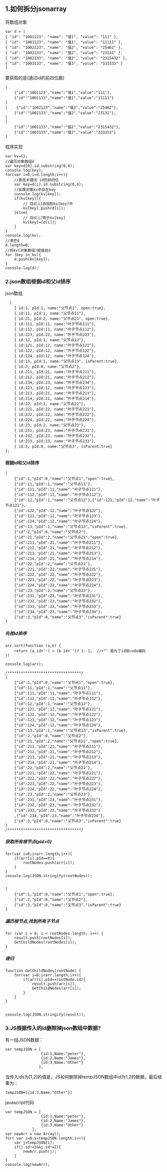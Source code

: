 ## 1.如何拆分jsonarray
将数组对象

    var d = [
    { "id": "1001123", "name": "值1", "value": "111" },
    { "id": "1001123", "name": "值1", "value": "11111" },
    { "id": "1002123", "name": "值2", "value": "25462" },
    { "id": "1002133", "name": "值2", "value": "23131" },
    { "id": "1002133", "name": "值2", "value": "2315432" },
    { "id": "1003133", "name": "值3", "value": "333333" }
    ]

要获取的是(通过id的前四位数)
    
    [
        {"id":"1001123","name":"值1","value":"111"},
        {"id":"1001133","name":"值1","value":"11111"}
    ]
    [    {"id":"1002123","name":"值2","value":"25462"},
        {"id":"1002133","name":"值2","value":"23131"},
    ]
    [
        {"id":"1002133","name":"值2","value":"2315432"},
        {"id":"1003133","name":"值3","value":"333333"}
    ]
    

程序实现
    
    var kv={};
    //遍历对象数组d
    var key=d[0].id.substring(0,4);
    console.log(key);
    for(var i=0;i<d.length;i++){
        //查找关键词 id的前四位
        var key=d[i].id.substring(0,4);
        //如果对象kv中存在key
        console.log(kv[key]);
        if(kv[key]){
            // 将d[i]添加到kv[key]中
            kv[key].push(d[i]);
        }else{
            // 将d[i]等于kv[key]
            kv[key]=[d[i]];
        }
    }
    console.log(kv);
    //清空d
    d.length=0;
    //将kv(对象数组)赋值给d
    for (key in kv){
        d.push(kv[key]);
    }
    console.log(d);
    


### 2.json数组根据id和父id排序   

json数组

      [
        { id:1, pId:1, name:"父节点1", open:true},
        { id:11, pId:1, name:"父节点11"},
        { id:21, pId:2, name:"父节点21", open:true},
        { id:111, pId:11, name:"叶子节点111"},
        { id:112, pId:11, name:"叶子节点112"},
        { id:223, pId:22, name:"叶子节点223"},
        { id:12, pId:1, name:"父节点12"},
        { id:121, pId:12, name:"叶子节点121"},
        { id:122, pId:12, name:"叶子节点122"},
        { id:124, pId:12, name:"叶子节点124"},
        { id:13, pId:1, name:"父节点13", isParent:true},
        { id:2, pId:0, name:"父节点2"},
        { id:211, pId:21, name:"叶子节点211"},
        { id:212, pId:21, name:"叶子节点212"},
        { id:234, pId:23, name:"叶子节点234"},
        { id:123, pId:12, name:"叶子节点123"},
        { id:213, pId:21, name:"叶子节点213"},
        { id:214, pId:21, name:"叶子节点214"},
        { id:22, pId:2, name:"父节点22"},
        { id:221, pId:22, name:"叶子节点221"},
        { id:222, pId:22, name:"叶子节点222"},
        { id:224, pId:22, name:"叶子节点224"},
        { id:23, pId:2, name:"父节点23"},
        { id:231, pId:23, name:"叶子节点231"},
        { id:232, pId:23, name:"叶子节点232"},
        { id:233, pId:23, name:"叶子节点233"},
        { id:3, pId:0, name:"父节点3", isParent:true}
    ];
####  根据id和父id排序   
    
    [
        {"id":1,"pId":0,"name":"父节点1","open":true},
        {"id":11,"pId":1,"name":"父节点11"},
        {"id":111,"pId":11,"name":"叶子节点111"},
        {"id":112,"pId":11,"name":"叶子节点112"},
        {"id":12,"pId":1,"name":"父节点12"},{"id":121,"pId":12,"name":"叶子节点121"},
        {"id":122,"pId":12,"name":"叶子节点122"},
        {"id":123,"pId":12,"name":"叶子节点123"},
        {"id":124,"pId":12,"name":"叶子节点124"},
        {"id":13,"pId":1,"name":"父节点13","isParent":true},
        {"id":2,"pId":0,"name":"父节点2"},
        {"id":21,"pId":2,"name":"父节点21","open":true},
        {"id":211,"pId":21,"name":"叶子节点211"},
        {"id":212,"pId":21,"name":"叶子节点212"},
        {"id":213,"pId":21,"name":"叶子节点213"},
        {"id":214,"pId":21,"name":"叶子节点214"},
        {"id":22,"pId":2,"name":"父节点22"},
        {"id":221,"pId":22,"name":"叶子节点221"},
        {"id":222,"pId":22,"name":"叶子节点222"},
        {"id":223,"pId":22,"name":"叶子节点223"},
        {"id":224,"pId":22,"name":"叶子节点224"},
        {"id":23,"pId":2,"name":"父节点23"},
        {"id":231,"pId":23,"name":"叶子节点231"},
        {"id":232,"pId":23,"name":"叶子节点232"},
        {"id":233,"pId":23,"name":"叶子节点233"},
        {"id":234,"pId":23,"name":"叶子节点234"},
        {"id":3,"pId":0,"name":"父节点3","isParent":true}
    ]
    
##### 先按id排序

    arr.sort(function (a,b) {
        return (a.id+'') > (b.id+'')? 1:-1;  //+"" 是为了id按code编码
    })
    
    console.log(arr);
    
    /*********************************/
    [
        {"id":1,"pId":0,"name":"父节点1","open":true},
        {"id":11,"pId":1,"name":"父节点11"},
        {"id":111,"pId":11,"name":"叶子节点111"},
        {"id":112,"pId":11,"name":"叶子节点112"},
        {"id":12,"pId":1,"name":"父节点12"},
        {"id":121,"pId":12,"name":"叶子节点121"},
        {"id":122,"pId":12,"name":"叶子节点122"},
        {"id":123,"pId":12,"name":"叶子节点123"},
        {"id":124,"pId":12,"name":"叶子节点124"},
        {"id":13,"pId":1,"name":"父节点13","isParent":true},
        {"id":2,"pId":0,"name":"父节点2"},
        {"id":21,"pId":2,"name":"父节点21","open":true},
        {"id":211,"pId":21,"name":"叶子节点211"},
        {"id":212,"pId":21,"name":"叶子节点212"},
        {"id":213,"pId":21,"name":"叶子节点213"},
        {"id":214,"pId":21,"name":"叶子节点214"},
        {"id":22,"pId":2,"name":"父节点22"},
        {"id":221,"pId":22,"name":"叶子节点221"},
        {"id":222,"pId":22,"name":"叶子节点222"},
        {"id":223,"pId":22,"name":"叶子节点223"},
        {"id":224,"pId":22,"name":"叶子节点224"},
        {"id":23,"pId":2,"name":"父节点23"},
        {"id":231,"pId":23,"name":"叶子节点231"},
        {"id":232,"pId":23,"name":"叶子节点232"},
        {"id":233,"pId":23,"name":"叶子节点233"}
        ,{"id":234,"pId":23,"name":"叶子节点234"},
        {"id":3,"pId":0,"name":"父节点3","isParent":true}
    ]
    /*********************************/
    
#####  获取所有根节点(pId=0)  

    for(var i=0;i<arr.length;i++){
        if(arr[i].pId==0){
            rootNodes.push(arr[i]);
        }
    }
    console.log(JSON.stringify(rootNodes));
    
    
    [
        {"id":1,"pId":0,"name":"父节点1","open":true},
        {"id":2,"pId":0,"name":"父节点2"},
        {"id":3,"pId":0,"name":"父节点3","isParent":true}
    ]
    
#####     遍历根节点,找到所有子节点

    for (var i = 0; i < rootNodes.length; i++) {
        result.push(rootNodes[i]);
        GetChildNodes(rootNodes[i]);
    }
     
    
    
##### 递归

    function GetChildNodes(rootNode) {
        for(var i=0;i<arr.length;i++){
            if(arr[i].pId==rootNode.id){
                result.push(arr[i]);
                GetChildNodes(arr[i]);
            }
        }
    }
    
    
    console.log(JSON.stringify(result));



### 3.JS根据传入的id删除掉json数组中数据?

有一组JSON数据：

    var tempJSON = [
                    {id:1,Name:"peter"},
                    {id:2,Name:"James"},
                    {id:3,Name:"Other"}
                   ];

当传入ids为[1,2]的值是，JS如何删除掉tempJSON数组中id为1,2的数据，最后结果为：

    tempJSON=[{id:3,Name:"Other"}]
    
    
javascript代码
    
    var tempJSON = [
                    {id:1,Name:"peter"},
                    {id:2,Name:"James"},
                    {id:3,Name:"Other"}
                ];
    var newArr = new Array();
    for( var i=0;i<tempJSON.length;i++){
        var j=tempJSON[i];
        if(j.id!=1&&j.id!=2){
            newArr.push(j);
        }
    }
    console.log(newArr);
    
    
    
    